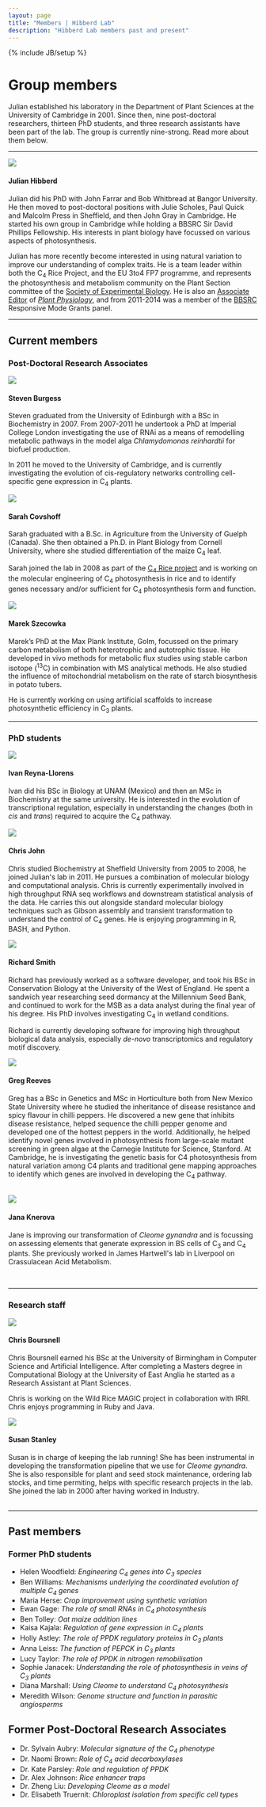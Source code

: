 ```yaml
---
layout: page
title: "Members | Hibberd Lab"
description: "Hibberd Lab members past and present"
---
```


{% include JB/setup %}

# Group members

Julian established his laboratory in the Department of Plant Sciences at the University of Cambridge in 2001.  Since then, nine post-doctoral researchers, thirteen PhD students, and three research assistants have been part of the lab.  The group is currently nine-strong. Read more about them below.

----

<div class="row-fluid">
  <div class="span8 offset2 media">
    <img class="pull-left media-object img-rounded" src="../assets/members/jh.jpg">
    <div class="media-body">
      <h4 class="media-heading">Julian Hibberd</h4>
      <p>Julian did his PhD with John Farrar and Bob Whitbread at Bangor University.  He then moved to post-doctoral positions with Julie Scholes, Paul Quick and Malcolm Press in Sheffield, and then John Gray in Cambridge.  He started his own group in Cambridge while holding a BBSRC Sir David Phillips Fellowship. His interests in plant biology have focussed on various aspects of photosynthesis.</p>
      <p>Julian has more recently become interested in using natural variation to improve our understanding of complex traits.  He is a team leader within both the C<sub>4</sub> Rice Project, and the EU 3to4 FP7 programme, and represents the photosynthesis and metabolism community on the Plant Section committee of the <a href="http://www.sebiology.org">Society of Experimental Biology</a>.  He is also an <a href="http://www.plantphysiol.org/site/misc/edboard.xhtml">Associate Editor</a> of <a href="http://www.plantphysiol.org"><i>Plant Physiology</i></a>, and from 2011-2014 was a member of the <a href="http://www.bbsrc.ac.uk/home/home.aspx">BBSRC</a> Responsive Mode Grants panel.</p>  
    </div>
  </div>
</div>

----  

## Current members

### Post-Doctoral Research Associates

<div class="row-fluid">
  <div class="span6 media">
    <img class="pull-left media-object img-rounded" src="../assets/members/sb.jpg">
    <div class="media-body">
      <h4 class="media-heading">Steven Burgess</h4>
      <p>Steven graduated from the University of Edinburgh with a BSc in Biochemistry in
      2007. From 2007-2011 he undertook a PhD at Imperial College London investigating
      the use of RNAi as a means of remodelling metabolic pathways 
      in the model alga <i>Chlamydomonas reinhardtii</i> for biofuel production.</p>
      <p>In 2011 he moved to the University of Cambridge, and is currently investigating the
      evolution of cis-regulatory networks controlling cell-specific gene
      expression in C<sub>4</sub> plants.</p>
    </div>
  </div>
  <div class="span6 media">
    <img class="pull-left media-object img-rounded" src="../assets/members/sc.jpg">
    <div class="media-body">
      <h4 class="media-heading">Sarah Covshoff</h4>
      <p>Sarah graduated with a B.Sc. in Agriculture from the University of Guelph (Canada). She then obtained a Ph.D. in Plant
      Biology from Cornell University, where she studied differentiation of the maize C<sub>4</sub> leaf.</p>
      <p>Sarah joined the lab in 2008 as part of the <a href='projects.html#c4rice'>C<sub>4</sub> Rice project</a> and is
      working on the molecular engineering of C<sub>4</sub> photosynthesis in rice and to identify genes necessary and/or
      sufficient for C<sub>4</sub> photosynthesis form and function.</p>
    </div>
  </div>
</div>

<div class="row-fluid">
  <div class="span6 media">
    <img class="pull-left media-object img-rounded" src="../assets/members/ms.jpg">
    <div class="media-body">
      <h4 class="media-heading">Marek Szecowka</h4>
      <p>Marek’s PhD at the Max Plank Institute, Golm, focussed on the primary carbon metabolism of both heterotrophic and
      autotrophic tissue. He developed in vivo methods for metabolic flux studies using stable carbon isotope (<sup>13</sup>C)
      in combination with MS analytical methods. He also studied the influence of mitochondrial metabolism on the rate of
      starch biosynthesis in potato tubers.</p>
      <p>He is currently working on using artificial scaffolds to increase photosynthetic efficiency in C<sub>3</sub>
      plants.</p>
    </div>
  </div>
</div>

----

### PhD students

<div class="row-fluid">
  <div class="span6 media">
    <img class="pull-left media-object img-rounded" src="../assets/members/irl.jpg">
    <div class="media-body">
      <h4 class="media-heading">Ivan Reyna-Llorens</h4>
      <p>Ivan did his BSc in Biology at UNAM (Mexico) and then an MSc in Biochemistry at the same university. He is interested
      in the evolution of transcriptional regulation, especially in understanding the changes (both in <i>cis</i> and
      <i>trans</i>) required to acquire the C<sub>4</sub> pathway.</p> 
    </div>
  </div>
  <div class="span6 media">
    <img class="pull-left media-object img-rounded" src="../assets/members/cj.jpg">
    <div class="media-body">
      <h4 class="media-heading">Chris John</h4>
      <p>Chris studied Biochemistry at Sheffield University from 2005 to 2008, he joined Julian's lab in 2011. He pursues a
      combination of molecular biology and computational analysis. Chris is currently experimentally involved in high
      throughput RNA seq workflows and downstream statistical analysis of the data. He carries this out alongside standard
      molecular biology techniques such as Gibson assembly and transient transformation to understand the control of
      C<sub>4</sub> genes. He is enjoying programming in R, BASH, and Python.</p>
      </div>
    </div>
  </div>

<div class="row-fluid">
  <div class="span6 media">
    <img class="pull-left media-object img-rounded" src="../assets/members/lichenbeard.jpg">
    <div class="media-body">
      <h4 class="media-heading">Richard Smith</h4>
      <p>Richard has previously worked as a software developer, and took his BSc in Conservation Biology at the University of
      the West of England. He spent a sandwich year researching seed dormancy at the Millennium Seed Bank, and continued to
      work for the MSB as a data analyst during the final year of his degree. His PhD involves investigating C<sub>4</sub> in
      wetland conditions.</p>
      <p>Richard is currently developing software for improving high throughput biological data analysis, especially
      <i>de-novo</i> transcriptomics and regulatory motif discovery.</p>
    </div>
  </div>
  <div class="span6 media">
    <img class="pull-left media-object img-rounded" src="../assets/members/GG.jpg">
    <div class="media-body">
      <h4 class="media-heading">Greg Reeves</h4>
      <p> Greg has a BSc in Genetics and MSc in Horticulture both from New Mexico State University where he studied the inheritance of disease resistance and spicy flavour in chilli peppers. He discovered a new gene that inhibits disease resistance, helped sequence the chilli pepper genome and developed one of the hottest peppers in the world. Additionally, he helped identify novel genes involved in photosynthesis from large-scale mutant screening in green algae at the Carnegie Institute for Science, Stanford. At Cambridge, he is investigating the genetic basis for C4 photosynthesis from natural variation among C4 plants and traditional gene mapping approaches to identify which genes are involved in developing the C<sub>4</sub> pathway.</p>
    </div>
  </div>
</div>
<br>

<div class="row-fluid">
  <div class="span6 media">
    <img class="pull-left media-object img-rounded" src="../assets/members/jk.jpg">
    <div class="media-body">
      <h4 class="media-heading">Jana Knerova</h4>
      <p>Jane is improving our transformation of <i>Cleome gynandra</i> and is focussing on assessing elements that generate
      expression in BS cells of C<sub>3</sub> and C<sub>4</sub> plants. She previously worked in James Hartwell's lab in
      Liverpool on Crassulacean Acid Metabolism.</p>
    </div>
  </div>
</div>
<br>

----

### Research staff

<div class="row-fluid">
  <div class="span6 media">
  <img class="pull-left media-object img-rounded" src="../assets/members/cb.jpg">
    <div class="media-body">
    <h4 class="media-heading">Chris Boursnell</h4>
    <p>Chris Boursnell earned his BSc at the University of Birmingham in Computer Science and Artificial Intelligence. After
    completing a Masters degree in Computational Biology at the University of East Anglia he started as a Research Assistant at
    Plant Sciences.</p>
    <p>Chris is working on the Wild Rice MAGIC project in collaboration with IRRI. Chris enjoys programming in Ruby and Java.</p>
    </div>
  </div>
    <div class="span6 media">
      <img class="pull-left media-object img-rounded" src="../assets/members/ss.jpg">
      <div class="media-body">
      <h4 class="media-heading">Susan Stanley</h4>
      Susan is in charge of keeping the lab running! She has been instrumental in developing the transformation pipeline that
      we use for <i>Cleome gynandra</i>. She is also responsible for plant and seed stock maintenance, ordering lab stocks, and
      time permiting, helps with specific research projects in the lab. She joined the lab in 2000 after having worked in
      Industry.
    </div>
  </div>
</div>
<br>

----

## Past members

### Former PhD students

- Helen Woodfield: *Engineering C<sub>4</sub> genes into C<sub>3</sub> species*
- Ben Williams: *Mechanisms underlying the coordinated evolution of multiple C<sub>4</sub> genes*
- Maria Herse: *Crop improvement using synthetic variation*
- Ewan Gage: *The role of small RNAs in C<sub>4</sub> photosynthesis*
- Ben Tolley: *Oat maize addition lines*
- Kaisa Kajala: *Regulation of gene expression in C<sub>4</sub> plants*
- Holly Astley: *The role of PPDK regulatory proteins in C<sub>3</sub> plants*
- Anna Leiss: *The function of PEPCK in C<sub>3</sub> plants*
- Lucy Taylor: *The role of PPDK in nitrogen remobilisation*
- Sophie Janacek: *Understanding the role of photosynthesis in veins of C<sub>3</sub> plants*
- Diana Marshall: *Using Cleome to understand C<sub>4</sub> photosynthesis*
- Meredith Wilson: *Genome structure and function in parasitic angiosperms*


## Former Post-Doctoral Research Associates

- Dr. Sylvain Aubry: *Molecular signature of the C<sub>4</sub> phenotype* 
- Dr. Naomi Brown: *Role of C<sub>4</sub> acid decarboxylases*
- Dr. Kate Parsley: *Role and regulation of PPDK*
- Dr. Alex Johnson: *Rice enhancer traps*
- Dr. Zheng Liu: *Developing Cleome as a model*
- Dr. Elisabeth Truernit: *Chloroplast isolation from specific cell types*
